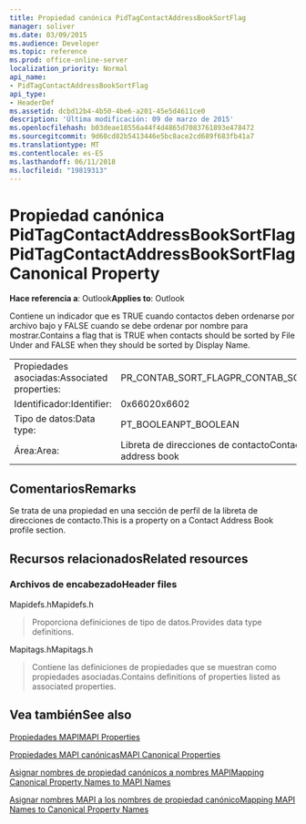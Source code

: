 ```yaml
---
title: Propiedad canónica PidTagContactAddressBookSortFlag
manager: soliver
ms.date: 03/09/2015
ms.audience: Developer
ms.topic: reference
ms.prod: office-online-server
localization_priority: Normal
api_name:
- PidTagContactAddressBookSortFlag
api_type:
- HeaderDef
ms.assetid: dcbd12b4-4b50-4be6-a201-45e5d4611ce0
description: 'Última modificación: 09 de marzo de 2015'
ms.openlocfilehash: b03deae18556a44f4d4865d7083761893e478472
ms.sourcegitcommit: 9d60cd82b5413446e5bc8ace2cd689f683fb41a7
ms.translationtype: MT
ms.contentlocale: es-ES
ms.lasthandoff: 06/11/2018
ms.locfileid: "19819313"
---
```

# <a name="pidtagcontactaddressbooksortflag-canonical-property"></a><span data-ttu-id="27101-103">Propiedad canónica PidTagContactAddressBookSortFlag</span><span class="sxs-lookup"><span data-stu-id="27101-103">PidTagContactAddressBookSortFlag Canonical Property</span></span>

  
  
<span data-ttu-id="27101-104">**Hace referencia a**: Outlook</span><span class="sxs-lookup"><span data-stu-id="27101-104">**Applies to**: Outlook</span></span> 
  
<span data-ttu-id="27101-105">Contiene un indicador que es TRUE cuando contactos deben ordenarse por archivo bajo y FALSE cuando se debe ordenar por nombre para mostrar.</span><span class="sxs-lookup"><span data-stu-id="27101-105">Contains a flag that is TRUE when contacts should be sorted by File Under and FALSE when they should be sorted by Display Name.</span></span> 
  
|||
|:-----|:-----|
|<span data-ttu-id="27101-106">Propiedades asociadas:</span><span class="sxs-lookup"><span data-stu-id="27101-106">Associated properties:</span></span>  <br/> |<span data-ttu-id="27101-107">PR_CONTAB_SORT_FLAG</span><span class="sxs-lookup"><span data-stu-id="27101-107">PR_CONTAB_SORT_FLAG</span></span>  <br/> |
|<span data-ttu-id="27101-108">Identificador:</span><span class="sxs-lookup"><span data-stu-id="27101-108">Identifier:</span></span>  <br/> |<span data-ttu-id="27101-109">0x6602</span><span class="sxs-lookup"><span data-stu-id="27101-109">0x6602</span></span>  <br/> |
|<span data-ttu-id="27101-110">Tipo de datos:</span><span class="sxs-lookup"><span data-stu-id="27101-110">Data type:</span></span>  <br/> |<span data-ttu-id="27101-111">PT_BOOLEAN</span><span class="sxs-lookup"><span data-stu-id="27101-111">PT_BOOLEAN</span></span>  <br/> |
|<span data-ttu-id="27101-112">Área:</span><span class="sxs-lookup"><span data-stu-id="27101-112">Area:</span></span>  <br/> |<span data-ttu-id="27101-113">Libreta de direcciones de contacto</span><span class="sxs-lookup"><span data-stu-id="27101-113">Contact address book</span></span>  <br/> |
   
## <a name="remarks"></a><span data-ttu-id="27101-114">Comentarios</span><span class="sxs-lookup"><span data-stu-id="27101-114">Remarks</span></span>

<span data-ttu-id="27101-115">Se trata de una propiedad en una sección de perfil de la libreta de direcciones de contacto.</span><span class="sxs-lookup"><span data-stu-id="27101-115">This is a property on a Contact Address Book profile section.</span></span>
  
## <a name="related-resources"></a><span data-ttu-id="27101-116">Recursos relacionados</span><span class="sxs-lookup"><span data-stu-id="27101-116">Related resources</span></span>

### <a name="header-files"></a><span data-ttu-id="27101-117">Archivos de encabezado</span><span class="sxs-lookup"><span data-stu-id="27101-117">Header files</span></span>

<span data-ttu-id="27101-118">Mapidefs.h</span><span class="sxs-lookup"><span data-stu-id="27101-118">Mapidefs.h</span></span>
  
> <span data-ttu-id="27101-119">Proporciona definiciones de tipo de datos.</span><span class="sxs-lookup"><span data-stu-id="27101-119">Provides data type definitions.</span></span>
    
<span data-ttu-id="27101-120">Mapitags.h</span><span class="sxs-lookup"><span data-stu-id="27101-120">Mapitags.h</span></span>
  
> <span data-ttu-id="27101-121">Contiene las definiciones de propiedades que se muestran como propiedades asociadas.</span><span class="sxs-lookup"><span data-stu-id="27101-121">Contains definitions of properties listed as associated properties.</span></span>
    
## <a name="see-also"></a><span data-ttu-id="27101-122">Vea también</span><span class="sxs-lookup"><span data-stu-id="27101-122">See also</span></span>



[<span data-ttu-id="27101-123">Propiedades MAPI</span><span class="sxs-lookup"><span data-stu-id="27101-123">MAPI Properties</span></span>](mapi-properties.md)
  
[<span data-ttu-id="27101-124">Propiedades MAPI canónicas</span><span class="sxs-lookup"><span data-stu-id="27101-124">MAPI Canonical Properties</span></span>](mapi-canonical-properties.md)
  
[<span data-ttu-id="27101-125">Asignar nombres de propiedad canónicos a nombres MAPI</span><span class="sxs-lookup"><span data-stu-id="27101-125">Mapping Canonical Property Names to MAPI Names</span></span>](mapping-canonical-property-names-to-mapi-names.md)
  
[<span data-ttu-id="27101-126">Asignar nombres MAPI a los nombres de propiedad canónico</span><span class="sxs-lookup"><span data-stu-id="27101-126">Mapping MAPI Names to Canonical Property Names</span></span>](mapping-mapi-names-to-canonical-property-names.md)

